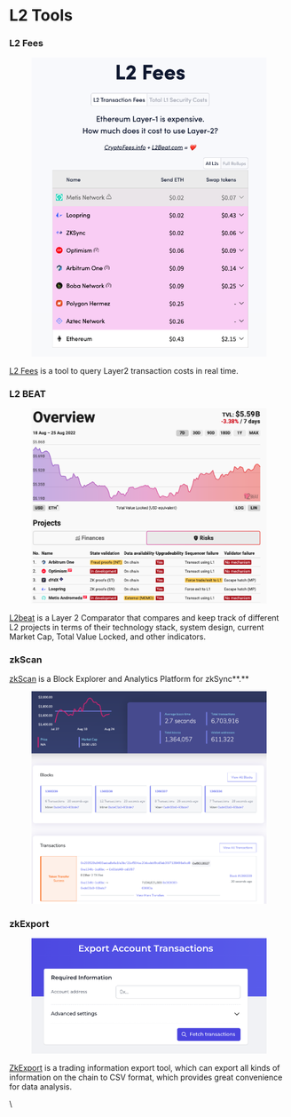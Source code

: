 # L2 Tools

### L2 Fees

<figure><img src="../../.gitbook/assets/image (14).png" alt=""><figcaption></figcaption></figure>

[L2 Fees](https://l2fees.info/) is a tool to query Layer2 transaction costs in real time.



### L2 BEAT&#x20;

<figure><img src="../../.gitbook/assets/image (17).png" alt=""><figcaption></figcaption></figure>

[L2beat](https://l2beat.com/) is a Layer 2 Comparator that compares and keep track of different L2 projects in terms of their technology stack, system design, current Market Cap, Total Value Locked, and other indicators.

### **zkScan**

[zkScan](https://zkscan.io/) is a Block Explorer and Analytics Platform for zkSync**.**

<figure><img src="../../.gitbook/assets/image (6).png" alt=""><figcaption></figcaption></figure>

### zk**E**xport

<figure><img src="../../.gitbook/assets/image (18).png" alt=""><figcaption></figcaption></figure>

[ZkExport](https://zkexport.netlify.app/) is a trading information export tool, which can export all kinds of information on the chain to CSV format, which provides great convenience for data analysis.

\
